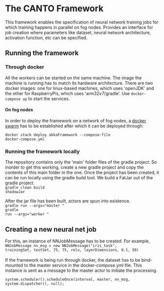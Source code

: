 # The CANTO Framework
This framework enables the specification of neural network training jobs for which training happens in parallel on fog nodes. Provides an interface for job creation where parameters like dataset, neural network architecture, activation function, etc can be specified.

## Running the framework
### Through docker
All the workers can be started on the same machine. The image the machine is running has to match its hardware architecture. There are two docker images: one for linux-based machines, which uses 'openJDK' and the other for RaspberryPis, which uses 'arm32v7/gradle'.
Use <code>docker-compose up</code> to start the services.

#### On fog nodes
In order to deploy the framework on a network of fog nodes, a [docker swarm](https://docs.docker.com/engine/reference/commandline/swarm/) has to be established after which it can be deployed through:

<code>docker stack deploy akkaFramework --compose-file docker-compose.yml</code>

### Running the framework locally
The repository contains only the 'main' folder files of the gradle project. So inorder to get this working, create a new gradle project and copy the contents of this main folder in the one.
Once the project has been created, it can be run locally using the gradle build tool. We build a FatJar out of the gradle project. <br>
<code>gradle clean build shadowJar</code>

After the jar file has been built, actors are spun into existence. <br>
<code>gradle run --args="master <PORT>"</code> <br>
<code>gradle run --args="worker <PORT>"</code>
  
## Creating a new neural net job
For this, an instance of NNJobMessage has to be created. For example, <br>
<code>NNJobMessage nn_msg = new NNJobMessage("iris_task", trainingSet, testSet, 75, 75, relu, layerDimensions, 0.1, 50)</code> <br><br>
If the framework is being run through docker, the dataset has to be bind-mounted to the master service in the docker-compose.yml file. This instance is sent as a message to the master actor to initiate the processing. <br>
  
  <code>system.scheduler().scheduleOnce(interval, master, nn_msg, system.dispatcher(), null);</code>
